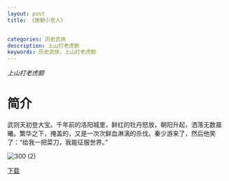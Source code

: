 ```yaml
---
layout: post
title: 《唐朝小官人》


categories: 历史武侠
description: 上山打老虎额
keywords: 历史武侠，上山打老虎额
---
```


*上山打老虎额*

# 简介

武则天初登大宝。千年前的洛阳城里，鲜红的牡丹怒放，朝阳升起，洒落无数晨曦。繁华之下，掩盖的，又是一次次鲜血淋漓的杀伐。秦少游来了，然后他笑了：“给我一把菜刀，我能征服世界。”

![300 (2)](http://tvax1.sinaimg.cn/large/008dGP0Fgy1gu0h2ghkdkj308c0b4dha.jpg)

[下载](https://link.jscdn.cn/1drv/aHR0cHM6Ly8xZHJ2Lm1zL3QvcyFBaGU2R2dNWmVFb2poUm1OaVhVb0F1ZGQ1aXVfP2U9Y2NTYUhE.txt)
